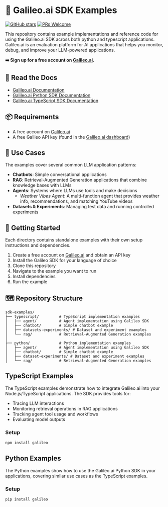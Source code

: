 # 📖 Galileo.ai SDK Examples
[![GitHub stars](https://img.shields.io/github/stars/rungalileo/sdk-examples.svg?style=social&label=Star&maxAge=2592000)](https://github.com/rungalileo/sdk-examples) [![PRs Welcome](https://img.shields.io/badge/PRs-welcome-brightgreen.svg?style=flat-square)](http://makeapullrequest.com) 

This repository contains example implementations and reference code for using the Galileo.ai SDK across both python and typescript applications. Galileo.ai is an evaluation platform for AI applications that helps you monitor, debug, and improve your LLM-powered applications.

**➡️ Sign up for a free account on [Galileo.ai](https://app.galileo.ai/sign-up).**

## 📖 Read the Docs
- [Galileo.ai Documentation](https://v2docs.galileo.ai/what-is-galileo)
- [Galileo.ai Python SDK Documentation](https://v2docs.galileo.ai/sdk-api/python/overview)
- [Galileo.ai TypeScript SDK Documentation](https://v2docs.galileo.ai/sdk-api/typescript/overview)

## 📦 Requirements
- A free account on [Galileo.ai](https://app.galileo.ai/sign-up)
- A free Galileo API key (found in the [Galileo.ai dashboard](https://app.galileo.ai/settings/api-keys))

## 🍎 Use Cases
The examples cover several common LLM application patterns:
- **Chatbots**: Simple conversational applications
- **RAG**: Retrieval-Augmented Generation applications that combine knowledge bases with LLMs
- **Agents**: Systems where LLMs use tools and make decisions
  - *Weather Vibes Agent*: A multi-function agent that provides weather info, recommendations, and matching YouTube videos
- **Datasets & Experiments**: Managing test data and running controlled experiments

## 🚢 Getting Started
Each directory contains standalone examples with their own setup instructions and dependencies.

1. Create a free account on [Galileo.ai](https://app.galileo.ai/sign-up) and obtain an API key
2. Install the Galileo SDK for your language of choice
3. Clone this repository
4. Navigate to the example you want to run
5. Install dependencies
6. Run the example

## 🗺️ Repository Structure

``` 
sdk-examples/
├── typescript/         # TypeScript implementation examples
│   ├── agent/          # Agent implementation using Galileo SDK
│   ├── chatbot/        # Simple chatbot example
│   ├── datasets-experiments/ # Dataset and experiment examples
│   └── rag/            # Retrieval-Augmented Generation examples
│
├── python/             # Python implementation examples
│   ├── agent/          # Agent implementation using Galileo SDK
│   ├── chatbot/        # Simple chatbot example
│   ├── dataset-experiments/ # Dataset and experiment examples
│   └── rag/            # Retrieval-Augmented Generation examples
```

## TypeScript Examples

The TypeScript examples demonstrate how to integrate Galileo.ai into your Node.js/TypeScript applications. The SDK provides tools for:

- Tracing LLM interactions
- Monitoring retrieval operations in RAG applications
- Tracking agent tool usage and workflows
- Evaluating model outputs

### Setup

```bash
npm install galileo
```

## Python Examples

The Python examples show how to use the Galileo.ai Python SDK in your applications, covering similar use cases as the TypeScript examples.

### Setup

```bash
pip install galileo
```




